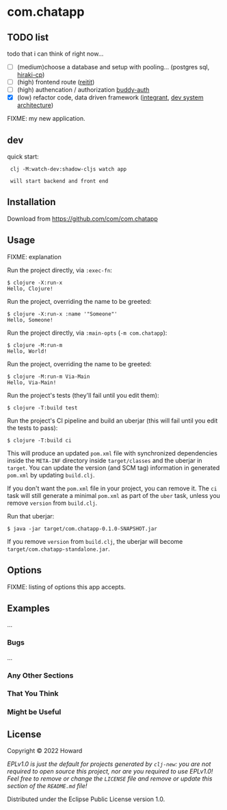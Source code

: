 # com.chatapp

## TODO list
todo that i can think of right now...

-[ ] (medium)choose a database and setup with pooling... (postgres sql, [hiraki-cp](https://github.com/tomekw/hikari-cp))
-[ ] (high) frontend route ([reitit](https://github.com/metosin/reitit))
-[ ] (high) authencation / authorization [buddy-auth](https://github.com/funcool/buddy-auth)
-[X] (low) refactor code, data driven framework ([integrant](https://github.com/weavejester/integrant), [dev system architecture](https://cognitect.com/blog/2013/06/04/clojure-workflow-reloaded))

FIXME: my new application.

## dev

quick start:

```shell
 clj -M:watch-dev:shadow-cljs watch app

 will start backend and front end
```

## Installation

Download from https://github.com/com/com.chatapp

## Usage

FIXME: explanation

Run the project directly, via `:exec-fn`:

    $ clojure -X:run-x
    Hello, Clojure!

Run the project, overriding the name to be greeted:

    $ clojure -X:run-x :name '"Someone"'
    Hello, Someone!

Run the project directly, via `:main-opts` (`-m com.chatapp`):

    $ clojure -M:run-m
    Hello, World!

Run the project, overriding the name to be greeted:

    $ clojure -M:run-m Via-Main
    Hello, Via-Main!

Run the project's tests (they'll fail until you edit them):

    $ clojure -T:build test

Run the project's CI pipeline and build an uberjar (this will fail until you edit the tests to pass):

    $ clojure -T:build ci

This will produce an updated `pom.xml` file with synchronized dependencies inside the `META-INF`
directory inside `target/classes` and the uberjar in `target`. You can update the version (and SCM tag)
information in generated `pom.xml` by updating `build.clj`.

If you don't want the `pom.xml` file in your project, you can remove it. The `ci` task will
still generate a minimal `pom.xml` as part of the `uber` task, unless you remove `version`
from `build.clj`.

Run that uberjar:

    $ java -jar target/com.chatapp-0.1.0-SNAPSHOT.jar

If you remove `version` from `build.clj`, the uberjar will become `target/com.chatapp-standalone.jar`.

## Options

FIXME: listing of options this app accepts.

## Examples

...

### Bugs

...

### Any Other Sections
### That You Think
### Might be Useful

## License

Copyright © 2022 Howard

_EPLv1.0 is just the default for projects generated by `clj-new`: you are not_
_required to open source this project, nor are you required to use EPLv1.0!_
_Feel free to remove or change the `LICENSE` file and remove or update this_
_section of the `README.md` file!_

Distributed under the Eclipse Public License version 1.0.
